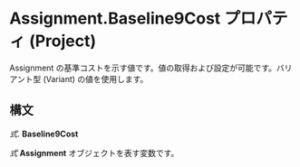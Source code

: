 
# Assignment.Baseline9Cost プロパティ (Project)

Assignment の基準コストを示す値です。値の取得および設定が可能です。バリアント型 (Variant) の値を使用します。


## 構文

 _式_. **Baseline9Cost**

 _式_ **Assignment** オブジェクトを表す変数です。

